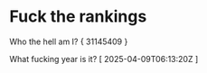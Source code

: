 # Fuck the rankings

Who the hell am I?
{ 31145409 }

What fucking year is it?
[ 2025-04-09T06:13:20Z ]
